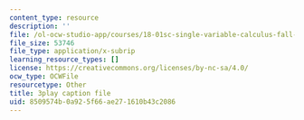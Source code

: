 ```yaml
---
content_type: resource
description: ''
file: /ol-ocw-studio-app/courses/18-01sc-single-variable-calculus-fall-2010/8509574b0a925f66ae271610b43c2086_ryLdyDrBfvI.vtt
file_size: 53746
file_type: application/x-subrip
learning_resource_types: []
license: https://creativecommons.org/licenses/by-nc-sa/4.0/
ocw_type: OCWFile
resourcetype: Other
title: 3play caption file
uid: 8509574b-0a92-5f66-ae27-1610b43c2086
---
```

